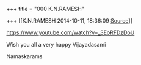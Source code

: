 +++
title = "000 K.N.RAMESH"

+++
[[K.N.RAMESH	2014-10-11, 18:36:09 [Source](https://groups.google.com/g/samskrita/c/bDvnhzmnBn8)]]



<https://www.youtube.com/watch?v=_3EoRFDzDoU>  

  

Wish you all a very happy Vijayadasami

  

Namaskarams

